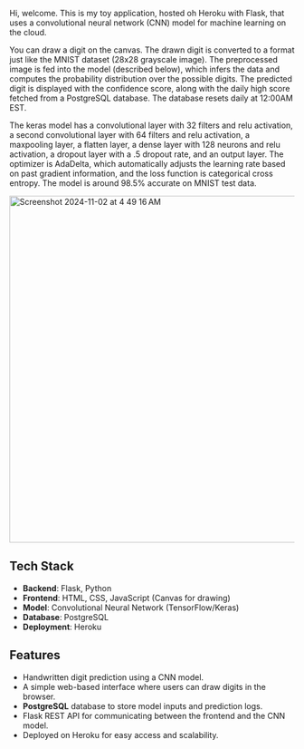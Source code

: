Hi, welcome. This is my toy application, hosted oh Heroku with Flask, that uses a convolutional neural network (CNN) model for machine learning on the cloud.

You can draw a digit on the canvas. The drawn digit is converted to a format just like the MNIST dataset (28x28 grayscale image). The preprocessed image is fed into the model (described below), which infers the data and computes the probability distribution over the possible digits. The predicted digit is displayed with the confidence score, along with the daily high score fetched from a PostgreSQL database. The database resets daily at 12:00AM EST.

The keras model has a convolutional layer with 32 filters and relu activation, a second convolutional layer with 64 filters and relu activation, a maxpooling layer, a flatten layer, a dense layer with 128 neurons and relu activation, a dropout layer with a .5 dropout rate, and an output layer. The optimizer is AdaDelta, which automatically adjusts the learning rate based on past gradient information, and the loss function is categorical cross entropy. The model is around 98.5% accurate on MNIST test data.


<img width="612" alt="Screenshot 2024-11-02 at 4 49 16 AM" src="https://github.com/user-attachments/assets/c34b7396-e205-4826-9730-831c33d2115d">


## Tech Stack
- **Backend**: Flask, Python
- **Frontend**: HTML, CSS, JavaScript (Canvas for drawing)
- **Model**: Convolutional Neural Network (TensorFlow/Keras)
- **Database**: PostgreSQL
- **Deployment**: Heroku

## Features
- Handwritten digit prediction using a CNN model.
- A simple web-based interface where users can draw digits in the browser.
- **PostgreSQL** database to store model inputs and prediction logs.
- Flask REST API for communicating between the frontend and the CNN model.
- Deployed on Heroku for easy access and scalability.
